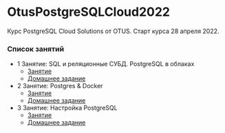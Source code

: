 # OtusPostgreSQLCloud2022


Курс PostgreSQL Cloud Solutions от OTUS. Старт курса 28 апреля 2022.


### Список занятий

* 1 Занятие: SQL и реляционные СУБД. PostgreSQL в облаках
    + [Занятие](https://github.com/ArtemE91/OtusPostgreSQLCloud2022/tree/main/lesson1)
    + [Домашнее задание](https://github.com/ArtemE91/OtusPostgreSQLCloud2022/tree/main/lesson1/homework)
* 2 Занятие: Postgres & Docker
    + [Занятие](https://github.com/ArtemE91/OtusPostgreSQLCloud2022/tree/main/lesson2) 
    + [Домашнее задание](https://github.com/ArtemE91/OtusPostgreSQLCloud2022/tree/main/lesson2/homework) 
* 3 Занятие: Настройка PostgreSQL
    + [Занятие](https://github.com/ArtemE91/OtusPostgreSQLCloud2022/tree/main/lesson3) 
    + [Домашнее задание](https://github.com/ArtemE91/OtusPostgreSQLCloud2022/tree/main/lesson3/homework) 